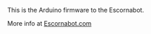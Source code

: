 
This is the Arduino firmware to the Escornabot.

More info at [Escornabot.com](http://escornabot.com/web/en/content/configure-and-load-firmware)


